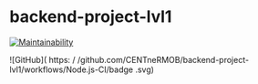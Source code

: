 # backend-project-lvl1
[![Maintainability](https://api.codeclimate.com/v1/badges/a99a88d28ad37a79dbf6/maintainability)](https://codeclimate.com/github/codeclimate/codeclimate/maintainability)

![GitHub]( https: / /github.com/CENTneRMOB/backend-project-lvl1/workflows/Node.js-CI/badge .svg)
